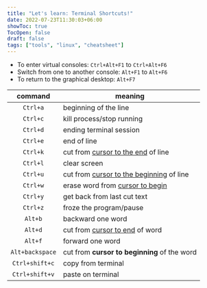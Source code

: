 ```yaml
---
title: "Let's learn: Terminal Shortcuts!"
date: 2022-07-23T11:30:03+06:00
showToc: true
TocOpen: false
draft: false
tags: ["tools", "linux", "cheatsheet"]
---
```


- To enter virtual consoles: `Ctrl+Alt+F1` to `Ctrl+Alt+F6`
- Switch from one to another console: `Alt+F1` to `Alt+F6`
- To return to the graphical desktop: `Alt+F7`

| command | meaning |
|:-------:|---------|
| `Ctrl+a` | beginning of the line |
| `Ctrl+c` | kill process/stop running |
| `Ctrl+d` | ending terminal session |
| `Ctrl+e` | end of line |
| `Ctrl+k` | cut from <ins>cursor to the end</ins> of line |
| `Ctrl+l` | clear screen |
| `Ctrl+u` | cut from <ins>cursor to the beginning</ins> of line |
| `Ctrl+w` | erase word from <ins>cursor to begin</ins> |
| `Ctrl+y` | get back from last cut text |
| `Ctrl+z` | froze the program/pause |
| `Alt+b` | backward one word |
| `Alt+d` | cut from <ins>cursor to end</ins> of word |
| `Alt+f` | forward one word |
| `Alt+backspace` | cut from **cursor to beginning** of the word |
| `Ctrl+shift+c` | copy from terminal |
| `Ctrl+shift+v` | paste on terminal |
